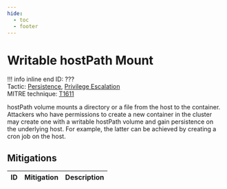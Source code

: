 ```yaml
---
hide:
  - toc
  - footer
---
```


# Writable hostPath Mount

!!! info inline end
    ID: ???<br>
    Tactic: [Persistence](../Persistence/index.md), [Privilege Escalation](../PrivilegeEscalation/index.md) <br>
    MITRE technique: [T1611](https://attack.mitre.org/techniques/T1611/)

hostPath volume mounts a directory or a file from the host to the container. Attackers who have permissions to create a new container in the cluster may create one with a writable hostPath volume and gain persistence on the underlying host. For example, the latter can be achieved by creating a cron job on the host.

## Mitigations

|ID|Mitigation|Description|
|--|----------|-----------|